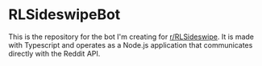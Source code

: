 # RLSideswipeBot

This is the repository for the bot I'm creating for [r/RLSideswipe](https://www.reddit.com/r/RLSideswipe). It is made with Typescript and operates as a Node.js application that communicates directly with the Reddit API.
